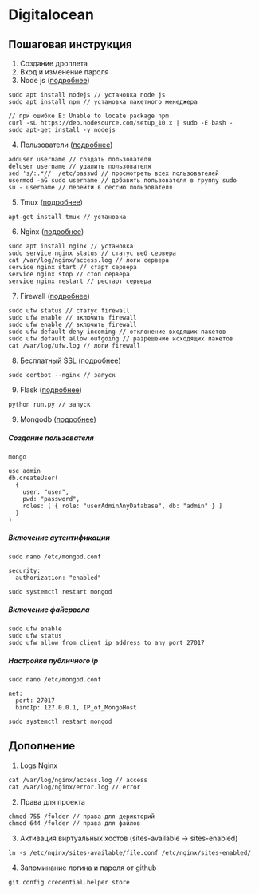 # Digitalocean

## Пошаговая инструкция

1. Создание дроплета
2. Вход и изменение пароля
3. Node js ([подробнее](https://www.digitalocean.com/community/tutorials/node-js-ubuntu-18-04-ru))
```
sudo apt install nodejs // установка node js
sudo apt install npm // установка пакетного менеджера

// при ошибке E: Unable to locate package npm
curl -sL https://deb.nodesource.com/setup_10.x | sudo -E bash -
sudo apt-get install -y nodejs
```
4. Пользователи ([подробнее](https://www.8host.com/blog/sozdanie-polzovatelya-sudo-v-ubuntu))
```
adduser username // создать пользователя
deluser username // удалить пользователя
sed 's/:.*//' /etc/passwd // просмотреть всех пользователей
usermod -aG sudo username // добавить пользователя в группу sudo
su - username // перейти в сессию пользователя
```
5. Tmux ([подробнее](https://habr.com/ru/post/327630))
```
apt-get install tmux // установка
```
6. Nginx ([подробнее](https://itdeer.ru/nginx-na-ubuntu-server-18-04))
```
sudo apt install nginx // установка
sudo service nginx status // статус веб сервера
cat /var/log/nginx/access.log // логи сервера
service nginx start // старт сервера
service nginx stop // стоп сервера
service nginx restart // рестарт сервера
```
7. Firewall ([подробнее](https://losst.ru/nastrojka-ufw-ubuntu))
```
sudo ufw status // статус firewall
sudo ufw enable // включить firewall
sudo ufw enable // включить firewall
sudo ufw default deny incoming // отклонение входящих пакетов
sudo ufw default allow outgoing // разрешение исходящих пакетов
cat /var/log/ufw.log // логи firewall
```
8. Бесплатный SSL ([подробнее](https://certbot.eff.org/help))
```
sudo certbot --nginx // запуск
```
9. Flask ([подробнее](https://www.8host.com/blog/obsluzhivanie-prilozhenij-flask-s-pomoshhyu-uwsgi-i-nginx-v-ubuntu-16-04/))
```
python run.py // запуск
```
9. Mongodb ([подробнее](https://www.digitalocean.com/community/tutorials/how-to-install-and-secure-mongodb-on-ubuntu-16-04))
##### Создание пользователя
```
mongo

use admin
db.createUser(
  {
    user: "user",
    pwd: "password",
    roles: [ { role: "userAdminAnyDatabase", db: "admin" } ]
  }
)
```
##### Включение аутентификации
```
sudo nano /etc/mongod.conf

security:
  authorization: "enabled"

sudo systemctl restart mongod
```
##### Включение файервола
```
sudo ufw enable
sudo ufw status
sudo ufw allow from client_ip_address to any port 27017
```
##### Настройка публичного ip
```
sudo nano /etc/mongod.conf

net:
  port: 27017
  bindIp: 127.0.0.1, IP_of_MongoHost

sudo systemctl restart mongod
```


## Дополнение

1. Logs Nginx
```
cat /var/log/nginx/access.log // access
cat /var/log/nginx/error.log // error
```
2. Права для проекта
```
chmod 755 /folder // права для дерикторий
chmod 644 /folder // права для файлов
```
3. Активация виртуальных хостов (sites-available -> sites-enabled)
```
ln -s /etc/nginx/sites-available/file.conf /etc/nginx/sites-enabled/
```
4. Запоминание логина и пароля от github
```
git config credential.helper store
```
